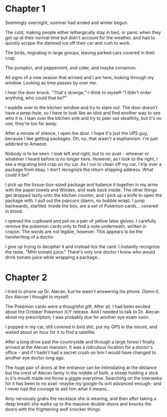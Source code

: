 # Chapter 1

Seemingly overnight, summer had ended and winter begun.  

The cold, making people either lethargically stay in bed, or panic when they got up at their normal time but didn't account for the weather, and had to quickly scrape the damned ice off their car and rush to work.

The birds, migrating in large groups, leaving parked cars covered in their crap.

The pumpkin, and peppermint, and cider, and maybe cinnamon. 

All signs of a new season that arrived and I am here, looking through my window. 
Looking as time passes by over me.

I hear the door knock. "That's strange,"-I think to myself-"I didn't order anything, who could that be?"

I waddle over to the kitchen window and try to stare out. The door doesn't have a peep-hole, so I have to look like an idiot and find another way to see who it is. I lean over the kitchen sink and try to peer out stealthily, but it's no use; they're too far away.

After a minute of silence, I open the door. I hope it's just the UPS guy, because I like getting packages. Oh, no, that wasn't a euphamism. I'm just addicted to Amazon.

Nobody is to be seen. I look left and right, but to no avail - whoever or whatever I heard before is no longer here. However, as I look to the right, I see a migrating bird crap on my car. As I run to clean off my car, I trip over a package from ebay. I don't recognize the return shipping address. What could it be?

I pick up the tissue-box-sized package and balance it together in my arms with the paper towels and Windex, and walk back inside.  The other things get dropped lazily onto the kitchen counter, and I pick up a knife to open the package with. I pull out the popcorn (damn, no bubble wrap). I jump backwards, startled. Inside the box, are a set of Pokémon cards... covered in blood.

I opened the cupboard and put on a pair of yellow latex gloves. I carefully remove the pokemon cards only to find a note underneath, written in crayon. The words are not legible, however. This appears to be the handwriting of a doctor.

I give up trying to decipher it and instead lick the card. I instantly recognize the taste. "Mhh tomato juice." There's only one doctor I know who would drink tomato juice while wrapping a package..

# Chapter 2

I tried to phone up Dr. Alecan, but he wasn't answering his phone. *Damn it, Sev Alecan* I thought to myself.

The Pokémon cards were a thoughtful gift. After all, I had been excited about the October Pokemon X/Y release. And I needed to talk to Dr. Alecan about my prescription; I was probably due for another eye exam soon.

I popped in my car, still covered in bird shit, put my GPS in the mount, and waited about an hour for it to find a satellite.

After a long drive past the countryside and through a large forest I finally arrived at the Alecan mansion. It was a ridiculous location for a doctor's office - and if I hadn't had a secret crush on him I would have changed to another eye doctor long ago.

The huge pair of doors at the entrance can be intimidating at the distance but the crest of Alecan famiy in the middle of both, a sheep holding a stick in it's mouth made me throw a giggle everytime.
Searching on the interwebs for it has been to no avail -maybe my google-fu isnt advanced enough- and I never had the courage to ask him what it means...

Amy nervously grabs the necklace she is wearing, and then after taking a deep breath she walks up to the massive double-doors and knocks the doors with the frightening wolf knocker things.
